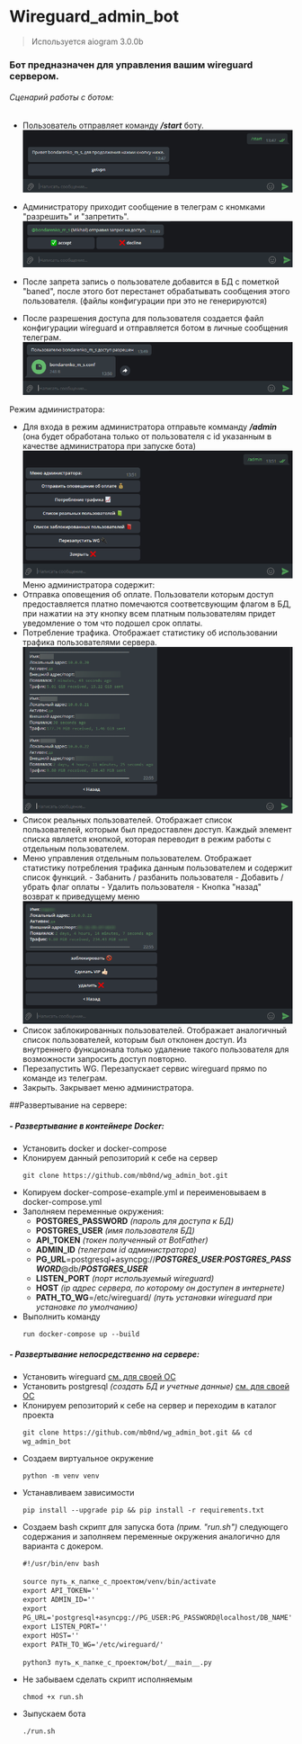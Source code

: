 # Wireguard_admin_bot
> Используется aiogram 3.0.0b
### Бот предназначен для управления вашим wireguard сервером.
###### Сценарий работы с ботом:
 - Пользователь отправляет команду ___/start___ боту.
 ![](images/start_command.PNG)

 - Администратору приходит сообщение в телеграм с кномками "разрешить" и "запретить".
 ![](/images/access_request.PNG)
 - После запрета запись о пользователе добавится в БД с пометкой "baned", после этого бот перестанет обрабатывать сообщения этого пользователя.
(файлы конфигурации при это не генерируются)
 - После разрешения доступа для пользователя создается файл конфигурации wireguard и отправляется ботом в личные сообщения телеграм.
 ![](/images/send_file.PNG)

Режим администратора:
 - Для входа в режим администратора отправьте комманду ___/admin___ (она будет обработана только от пользователя с id указанным в качестве администратора при запуске бота)
 ![](/images/admin_menu.PNG)
 Меню администратора содержит:
  - Отправка оповещения об оплате.
	Пользователи которым доступ предоставляется платно помечаются соответсвующим флагом в БД, при нажатии на эту кнопку всем платным пользователям придет
	уведомление о том что подошел срок оплаты. 
  - Потребление трафика.
	Отображает статистику об использовании трафика пользователями сервера.
	![](/images/stat.PNG)
  - Список реальных пользователей.
	Отображает список пользователей, которым был предоставлен доступ. Каждый элемент списка является кнопкой, которая переводит в режим работы с отдельным пользователем.
- Меню управления отдельным пользователем.
		Отображает статистику потребления трафика данным пользователем и содержит список функций.
		  - Забанить / разбанить пользователя
		  - Добавить / убрать флаг оплаты
		  - Удалить пользователя
		  - Кнопка "назад" возврат к приведущему меню
![](/images/user.PNG)
- Список заблокированных пользователей.
	Отображает аналогичный список пользователей, которым был отклонен доступ. 
	Из внутреннего функционала только удаление такого пользователя для возможности запросить доступ повторно.
- Перезапустить WG.
	Перезапускает сервис wireguard прямо по команде из телеграм.
- Закрыть.
	Закрывает меню администратора.

##Развертывание на сервере:
##### - Развертывание в контейнере Docker:
- Установить docker и docker-compose
- Клонируем данный репозиторий к себе на сервер
	```
	git clone https://github.com/mb0nd/wg_admin_bot.git
	```
- Копируем docker-compose-example.yml и переименовываем в docker-compose.yml
- Заполняем переменные окружения:
	- __POSTGRES_PASSWORD__ _(пароль для доступа к БД)_
	- __POSTGRES_USER__ _(имя пользователя БД)_
	- __API_TOKEN__ _(токен полученный от BotFather)_
	- __ADMIN_ID__ _(телеграм id администратора)_
	- __PG_URL__=postgresql+asyncpg://___POSTGRES_USER___:___POSTGRES_PASSWORD___@db/___POSTGRES_USER___
	- __LISTEN_PORT__ _(порт используемый wireguard)_
	- __HOST__ _(ip адрес сервера, по которому он доступен в интернете)_
	- __PATH_TO_WG__=/etc/wireguard/ _(путь установки wireguard при установке по умолчанию)_
- Выполнить команду
	```
	run docker-compose up --build
	```

##### - Развертывание непосредственно на сервере:
- Установить wireguard [см. для своей ОС](https://www.wireguard.com/install/)
- Установить postgresql _(создать БД и учетные данные)_ [см. для своей ОС](https://www.postgresql.org/download/)
- Клонируем репозиторий к себе на сервер и переходим в каталог проекта 
	```
	git clone https://github.com/mb0nd/wg_admin_bot.git && cd wg_admin_bot
	```
- Создаем виртуальное окружение 
	```
	python -m venv venv
	```
- Устанавливаем зависимости
	```
	pip install --upgrade pip && pip install -r requirements.txt
	```
- Создаем bash скрипт для запуска бота _(прим. "run.sh")_ следующего содержания и заполняем переменные окружения аналогично для варианта с докером.
	```
	#!/usr/bin/env bash

	source путь_к_папке_с_проектом/venv/bin/activate
	export API_TOKEN=''
	export ADMIN_ID=''
	export PG_URL='postgresql+asyncpg://PG_USER:PG_PASSWORD@localhost/DB_NAME'
	export LISTEN_PORT=''
	export HOST=''
	export PATH_TO_WG='/etc/wireguard/'

	python3 путь_к_папке_с_проектом/bot/__main__.py
	```
- Не забываем сделать скрипт исполняемым
	```
	chmod +x run.sh
	```
- Зыпускаем бота
	```
	./run.sh
	```
